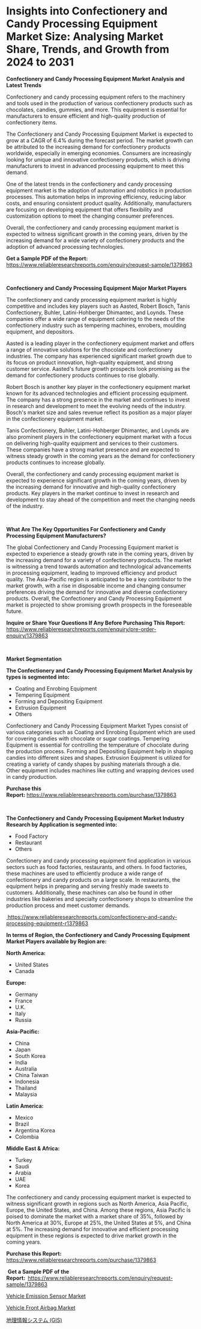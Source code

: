 <p><h1>Insights into Confectionery and Candy Processing Equipment Market Size: Analysing Market Share, Trends, and Growth from 2024 to 2031</h1></p><p><strong>Confectionery and Candy Processing Equipment Market Analysis and Latest Trends</strong></p>
<p><p>Confectionery and candy processing equipment refers to the machinery and tools used in the production of various confectionery products such as chocolates, candies, gummies, and more. This equipment is essential for manufacturers to ensure efficient and high-quality production of confectionery items.</p><p>The Confectionery and Candy Processing Equipment Market is expected to grow at a CAGR of 6.4% during the forecast period. The market growth can be attributed to the increasing demand for confectionery products worldwide, especially in emerging economies. Consumers are increasingly looking for unique and innovative confectionery products, which is driving manufacturers to invest in advanced processing equipment to meet this demand.</p><p>One of the latest trends in the confectionery and candy processing equipment market is the adoption of automation and robotics in production processes. This automation helps in improving efficiency, reducing labor costs, and ensuring consistent product quality. Additionally, manufacturers are focusing on developing equipment that offers flexibility and customization options to meet the changing consumer preferences.</p><p>Overall, the confectionery and candy processing equipment market is expected to witness significant growth in the coming years, driven by the increasing demand for a wide variety of confectionery products and the adoption of advanced processing technologies.</p></p>
<p><strong>Get a Sample PDF of the Report:&nbsp;</strong> <a href="https://www.reliableresearchreports.com/enquiry/request-sample/1379863">https://www.reliableresearchreports.com/enquiry/request-sample/1379863</a></p>
<p>&nbsp;</p>
<p><strong>Confectionery and Candy Processing Equipment Major Market Players</strong></p>
<p><p>The confectionery and candy processing equipment market is highly competitive and includes key players such as Aasted, Robert Bosch, Tanis Confectionery, Buhler, Latini-Hohberger Dhimantec, and Loynds. These companies offer a wide range of equipment catering to the needs of the confectionery industry such as tempering machines, enrobers, moulding equipment, and depositors.</p><p>Aasted is a leading player in the confectionery equipment market and offers a range of innovative solutions for the chocolate and confectionery industries. The company has experienced significant market growth due to its focus on product innovation, high-quality equipment, and strong customer service. Aasted's future growth prospects look promising as the demand for confectionery products continues to rise globally.</p><p>Robert Bosch is another key player in the confectionery equipment market known for its advanced technologies and efficient processing equipment. The company has a strong presence in the market and continues to invest in research and development to meet the evolving needs of the industry. Bosch's market size and sales revenue reflect its position as a major player in the confectionery equipment market.</p><p>Tanis Confectionery, Buhler, Latini-Hohberger Dhimantec, and Loynds are also prominent players in the confectionery equipment market with a focus on delivering high-quality equipment and services to their customers. These companies have a strong market presence and are expected to witness steady growth in the coming years as the demand for confectionery products continues to increase globally.</p><p>Overall, the confectionery and candy processing equipment market is expected to experience significant growth in the coming years, driven by the increasing demand for innovative and high-quality confectionery products. Key players in the market continue to invest in research and development to stay ahead of the competition and meet the changing needs of the industry.</p></p>
<p>&nbsp;</p>
<p><strong>What Are The Key Opportunities For Confectionery and Candy Processing Equipment Manufacturers?</strong></p>
<p><p>The global Confectionery and Candy Processing Equipment market is expected to experience a steady growth rate in the coming years, driven by the increasing demand for a variety of confectionery products. The market is witnessing a trend towards automation and technological advancements in processing equipment, leading to improved efficiency and product quality. The Asia-Pacific region is anticipated to be a key contributor to the market growth, with a rise in disposable income and changing consumer preferences driving the demand for innovative and diverse confectionery products. Overall, the Confectionery and Candy Processing Equipment market is projected to show promising growth prospects in the foreseeable future.</p></p>
<p><strong>Inquire or Share Your Questions If Any Before Purchasing This Report:</strong> <a href="https://www.reliableresearchreports.com/enquiry/pre-order-enquiry/1379863">https://www.reliableresearchreports.com/enquiry/pre-order-enquiry/1379863</a></p>
<p>&nbsp;</p>
<p><strong>Market Segmentation</strong></p>
<p><strong>The Confectionery and Candy Processing Equipment Market Analysis by types is segmented into:</strong></p>
<p><ul><li>Coating and Enrobing Equipment</li><li>Tempering Equipment</li><li>Forming and Depositing Equipment</li><li>Extrusion Equipment</li><li>Others</li></ul></p>
<p><p>Confectionery and Candy Processing Equipment Market Types consist of various categories such as Coating and Enrobing Equipment which are used for covering candies with chocolate or sugar coatings. Tempering Equipment is essential for controlling the temperature of chocolate during the production process. Forming and Depositing Equipment help in shaping candies into different sizes and shapes. Extrusion Equipment is utilized for creating a variety of candy shapes by pushing materials through a die. Other equipment includes machines like cutting and wrapping devices used in candy production.</p></p>
<p><strong>Purchase this Report:&nbsp;</strong><a href="https://www.reliableresearchreports.com/purchase/1379863">https://www.reliableresearchreports.com/purchase/1379863</a></p>
<p>&nbsp;</p>
<p><strong>The Confectionery and Candy Processing Equipment Market Industry Research by Application is segmented into:</strong></p>
<p><ul><li>Food Factory</li><li>Restaurant</li><li>Others</li></ul></p>
<p><p>Confectionery and candy processing equipment find application in various sectors such as food factories, restaurants, and others. In food factories, these machines are used to efficiently produce a wide range of confectionery and candy products on a large scale. In restaurants, the equipment helps in preparing and serving freshly made sweets to customers. Additionally, these machines can also be found in other industries like bakeries and specialty confectionery shops to streamline the production process and meet customer demands.</p></p>
<p><a href="https://www.reliableresearchreports.com/confectionery-and-candy-processing-equipment-r1379863">&nbsp;https://www.reliableresearchreports.com/confectionery-and-candy-processing-equipment-r1379863</a></p>
<p><strong>In terms of Region, the Confectionery and Candy Processing Equipment Market Players available by Region are:</strong></p>
<p>
    <p> <strong> North America: </strong>
        <ul>
            <li>United States</li>
            <li>Canada</li>
        </ul>
        </p> 
    <p> <strong> Europe: </strong>
        <ul>
            <li>Germany</li>
            <li>France</li>
            <li>U.K.</li>
            <li>Italy</li>
            <li>Russia</li>
        </ul>
        </p> 
    <p> <strong> Asia-Pacific: </strong>
        <ul>
            <li>China</li>
            <li>Japan</li>
            <li>South Korea</li>
            <li>India</li>
            <li>Australia</li>
            <li>China Taiwan</li>
            <li>Indonesia</li>
            <li>Thailand</li>
            <li>Malaysia</li>
        </ul>
        </p> 
    <p> <strong> Latin America: </strong>
        <ul>
            <li>Mexico</li>
            <li>Brazil</li>
            <li>Argentina Korea</li>
            <li>Colombia</li>
        </ul>
        </p> 
    <p> <strong> Middle East & Africa: </strong>
        <ul>
            <li>Turkey</li>
            <li>Saudi</li>
            <li>Arabia</li>
            <li>UAE</li>
            <li>Korea</li>
        </ul>
    </p>
    </p>
<p><p>The confectionery and candy processing equipment market is expected to witness significant growth in regions such as North America, Asia Pacific, Europe, the United States, and China. Among these regions, Asia Pacific is poised to dominate the market with a market share of 35%, followed by North America at 30%, Europe at 25%, the United States at 5%, and China at 5%. The increasing demand for innovative and efficient processing equipment in these regions is expected to drive market growth in the coming years.</p></p>
<p><strong>Purchase this Report: </strong><a href="https://www.reliableresearchreports.com/purchase/1379863">https://www.reliableresearchreports.com/purchase/1379863</a></p>
<p>&nbsp;<strong>Get a Sample PDF of the Report:&nbsp;&nbsp;</strong><a href="https://www.reliableresearchreports.com/enquiry/request-sample/1379863">https://www.reliableresearchreports.com/enquiry/request-sample/1379863</a></p>
<p><strong></strong></p>
<p><p><a href="https://www.linkedin.com/pulse/vehicle-emission-sensor-market-offers-provide-insightful-data-d9cfe?trackingId=wZ0R5WYk0Cj1lJQyI173nQ%3D%3D">Vehicle Emission Sensor Market</a></p><p><a href="https://www.linkedin.com/pulse/vehicle-front-airbag-market-size-growing-forecasted-period-yncee?trackingId=erUz1RFFVfRMDA0utJEVLw%3D%3D">Vehicle Front Airbag Market</a></p><p><a href="https://github.com/nemesis2824/Market-Research-Report-List-1/blob/main/655064322174.md">地理情報システム (GIS)</a></p></p>